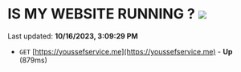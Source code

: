 # IS MY WEBSITE RUNNING ? [![](https://img.shields.io/static/v1?label=Sponsor&message=%E2%9D%A4&logo=GitHub&color=%23fe8e86)](https://github.com/sponsors/<username>)

Last updated: **10/16/2023, 3:09:29 PM**

- `GET` [https://youssefservice.me](https://youssefservice.me) - **Up** (879ms)
